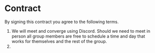 # Contract
By signing this contract you agree to the following terms.
1. We will meet and converge using Discord. Should we need to meet in person all group members are free to schedule a time and day that works for themselves and the rest of the group.
2. 
